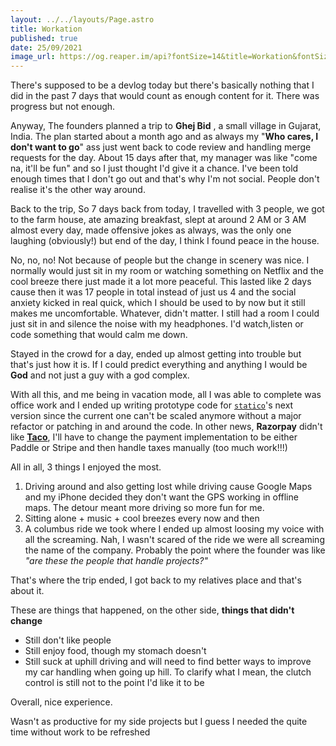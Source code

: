```yaml
---
layout: ../../layouts/Page.astro
title: Workation
published: true
date: 25/09/2021
image_url: https://og.reaper.im/api?fontSize=14&title=Workation&fontSizeTwo=8&color=%23000&backgroundImageURL=https%3A%2F%2Freaper.im%2Fassets%2Fog-post-background.png
---
```


There's supposed to be a devlog today but there's basically nothing that I did in the past 7 days that would count as enough content for it. There was progress but not enough.

Anyway,
The founders planned a trip to **Ghej Bid** , a small village in Gujarat, India. The plan started about a month ago and as always my "**Who cares, I don't want to go**" ass just went back to code review and handling merge requests for the day. About 15 days after that, my manager was like "come na, it'll be fun" and so I just thought I'd give it a chance. I've been told enough times that I don't go out and that's why I'm not social. People don't realise it's the other way around.

Back to the trip,
So 7 days back from today, I travelled with 3 people, we got to the farm house, ate amazing breakfast, slept at around 2 AM or 3 AM almost every day, made offensive jokes as always, was the only one laughing (obviously!) but end of the day, I think I found peace in the house.

No, no, no! Not because of people but the change in scenery was nice. I normally would just sit in my room or watching something on Netflix and the cool breeze there just made it a lot more peaceful. This lasted like 2 days cause then it was 17 people in total instead of just us 4 and the social anxiety kicked in real quick, which I should be used to by now but it still makes me uncomfortable. Whatever, didn't matter. I still had a room I could just sit in and silence the noise with my headphones. I'd watch,listen or code something that would calm me down.

Stayed in the crowd for a day, ended up almost getting into trouble but that's just how it is. If I could predict everything and anything I would be **God** and not just a guy with a god complex.

With all this, and me being in vacation mode, all I was able to complete was office work and I ended up writing prototype code for [`statico`](https://github.com/barelyhuman)'s next version since the current one can't be scaled anymore without a major refactor or patching in and around the code. In other news, **Razorpay** didn't like [**Taco**](https://tacotasks.co), I'll have to change the payment implementation to be either Paddle or Stripe and then handle taxes manually (too much work!!!)

All in all, 3 things I enjoyed the most.

1. Driving around and also getting lost while driving cause Google Maps and my iPhone decided they don't want the GPS working in offline maps. The detour meant more driving so more fun for me.
2. Sitting alone + music + cool breezes every now and then
3. A columbus ride we took where I ended up almost loosing my voice with all the screaming. Nah, I wasn't scared of the ride we were all screaming the name of the company. Probably the point where the founder was like _"are these the people that handle projects?"_

That's where the trip ended, I got back to my relatives place and that's about it.

These are things that happened, on the other side, **things that didn't change**

- Still don't like people
- Still enjoy food, though my stomach doesn't
- Still suck at uphill driving and will need to find better ways to improve my car handling when going up hill. To clarify what I mean, the clutch control is still not to the point I'd like it to be

Overall, nice experience.

Wasn't as productive for my side projects but I guess I needed the quite time without work to be refreshed

